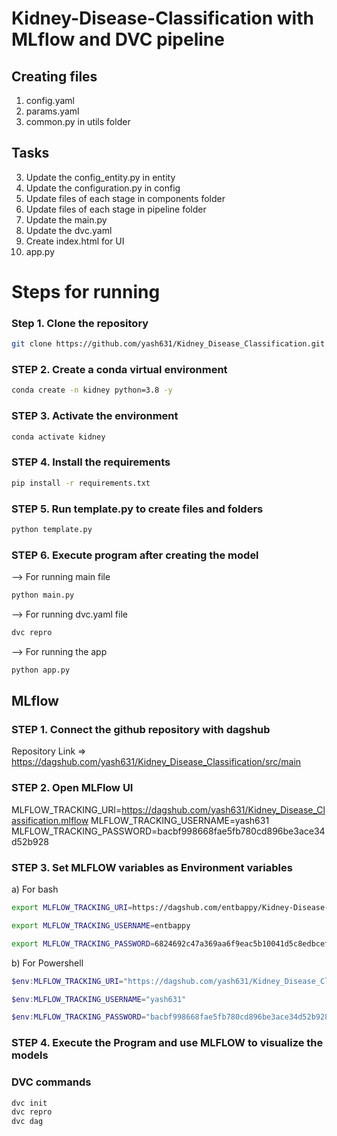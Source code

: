 # Kidney-Disease-Classification with MLflow and DVC pipeline


## Creating files

1. config.yaml
2. params.yaml
3. common.py in utils folder

## Tasks
3. Update the config_entity.py in entity
4. Update the configuration.py in config
5. Update files of each stage in components folder 
6. Update files of each stage in pipeline folder 
7. Update the main.py
8. Update the dvc.yaml
9. Create index.html for UI 
10. app.py




# Steps for running


### Step 1. Clone the repository

```bash
git clone https://github.com/yash631/Kidney_Disease_Classification.git
```


### STEP 2. Create a conda virtual environment 

```bash
conda create -n kidney python=3.8 -y
```


### STEP 3. Activate the environment

```bash
conda activate kidney
```


### STEP 4. Install the requirements

```bash
pip install -r requirements.txt
```


### STEP 5. Run template.py to create files and folders 

```bash
python template.py
```


### STEP 6. Execute program after creating the model

 -->  For running main file 
```bash
python main.py
```

 -->  For running dvc.yaml file
```bash
dvc repro
```

 -->  For running the app
```bash
python app.py
```




## MLflow

### STEP 1. Connect the github repository with dagshub
Repository Link => https://dagshub.com/yash631/Kidney_Disease_Classification/src/main 


### STEP 2. Open MLFlow UI

MLFLOW_TRACKING_URI=https://dagshub.com/yash631/Kidney_Disease_Classification.mlflow
MLFLOW_TRACKING_USERNAME=yash631
MLFLOW_TRACKING_PASSWORD=bacbf998668fae5fb780cd896be3ace34d52b928 


### STEP 3. Set MLFLOW variables as Environment variables

a) For bash

```bash
export MLFLOW_TRACKING_URI=https://dagshub.com/entbappy/Kidney-Disease-Classification-MLflow-DVC.mlflow

export MLFLOW_TRACKING_USERNAME=entbappy 

export MLFLOW_TRACKING_PASSWORD=6824692c47a369aa6f9eac5b10041d5c8edbcef0
```

b) For Powershell

```Powershell
$env:MLFLOW_TRACKING_URI="https://dagshub.com/yash631/Kidney_Disease_Classification.mlflow"

$env:MLFLOW_TRACKING_USERNAME="yash631"

$env:MLFLOW_TRACKING_PASSWORD="bacbf998668fae5fb780cd896be3ace34d52b928"
```


### STEP 4. Execute the Program and use MLFLOW to visualize the models



### DVC commands

```bash
dvc init
dvc repro
dvc dag
```
